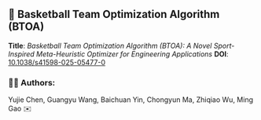 
## 🏀 Basketball Team Optimization Algorithm (BTOA)

**Title**: *Basketball Team Optimization Algorithm (BTOA): A Novel Sport-Inspired Meta-Heuristic Optimizer for Engineering Applications*
**DOI**: [10.1038/s41598-025-05477-0](https://doi.org/10.1038/s41598-025-05477-0)

### 👨‍💻 Authors:

Yujie Chen, Guangyu Wang, Baichuan Yin, Chongyun Ma, Zhiqiao Wu, Ming Gao ✉️
